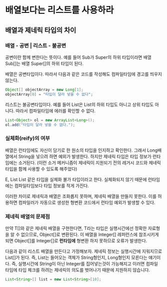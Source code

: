 # 배열보다는 리스트를 사용하라
## 배열과 제네릭 타입의 차이
### 배열 - 공변 | 리스트 - 불공변
공변이란 함께 변한다는 뜻이다. 
예를 들어 Sub가 Super의 하위 타입이라면 배열 Sub[]는 배열 Super[]의 하위 타입이 된다.

배열은 공변타입이다. 따라서 다음과 같은 코드를 작성해도 컴파일타임에 경고를 띄우지 않는다.
~~~java
Object[] objectArray = new Long[1];
objectArray[0] = "타입이 달라 넣을 수 없다";
~~~

리스트는 불공변타입이다. 예를 들어 List<Type1>은 List<Type2>의 하위 타입도 아니고 상위 타입도 아니다.
따라서 컴파일타임에 에러를 확인할 수 없다.
~~~java
List<Object> ol = new ArrayList<Long>();
ol.add("타입이 달라 넣을 수 없다.");
~~~

### 실체화(reify)의 여부
배열은 런타임에도 자신이 담기로 한 원소의 타입을 인지하고 확인한다. 그래서 Long배열에서 String을 넣으려 하면 예외가 발생한다.
하지만 제네릭 타입은 타입 정보가 런타임에는 소거된다. 
(이런 소거 메커니즘이 제네릭이 지원되기 전의 레거시 코드와 제네릭 타입을 함께 사용할 수 있도록 해주었다)

E, List<E> List<String> 같은 타입을 실체화 불가 타입이라고 한다. 실체화되지 않기 때문에 런타임에는 컴파일타임보다 타입 정보를 적게 가진다.

이러한 차이로 제네릭과 배열은 조화롭지 못하며, 제네릭 배열을 만들지 못한다. 이를 허용하면 컴파일러가 자동으로 생성한 형변환 코드에서 런타임 예외가 발생할 수 있다. 

### 제네릭 배열의 문제점
만약 T[]와 같은 제네릭 배열을 구현한다면, T라는 타입은 실행시간에선 정확한 자료형을 알 수 없으므로, Object[]로 변환된다. 이 배열을 Integer[] 레퍼런스에 참조시키게 되면
Object[]를 Integer[]로 **런타임에** 형변환 하지 못하므로 오류가 발생한다. 

다음과 같이 리스트 배열을 만든다고 가정해보자. 제네릭 정보는 실행시간에 지워지므로 List[]가 된다. 즉, List는 들어오는 객체가 String형인지, Long형인지 모른다는 얘기이다. 
즉, 실행시간에 String이 아닌 Integer를 집어넣는것이 가능해지고 이러면 컴파일 타임에 타입 체크를 하려는 제네릭의 의도를 벗어나기 때문에 지원하지 않습니다.
~~~java
List<String>[] list = new List<String>[10];
~~~

